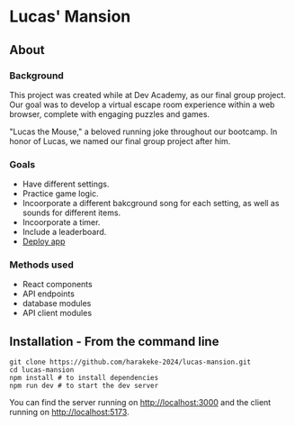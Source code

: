 # Lucas' Mansion

## About

### Background

This project was created while at Dev Academy, as our final group project. Our goal was to develop a virtual escape room experience within a web browser, complete with engaging puzzles and games.

"Lucas the Mouse," a beloved running joke throughout our bootcamp. In honor of Lucas, we named our final group project after him.

### Goals

* Have different settings.
* Practice game logic.
* Incoorporate a different bakcground song for each setting, as well as sounds for different items.
* Incoorporate a timer.
* Include a leaderboard.
* [Deploy app](https://lucas-mansion.pushed.nz)

### Methods used

* React components
* API endpoints
* database modules
* API client modules

## Installation - **From the command line**

```
git clone https://github.com/harakeke-2024/lucas-mansion.git
cd lucas-mansion
npm install # to install dependencies
npm run dev # to start the dev server
```

You can find the server running on [http://localhost:3000](http://localhost:3000) and the client running on [http://localhost:5173](http://localhost:5173).
